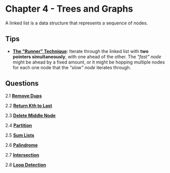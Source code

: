 # Chapter 4 - Trees and Graphs 

A linked list is a data structure that represents a sequence of nodes.

## Tips
 - <b>[The "Runner" Technique](src/main/java/ppongelupe/ctci/chapter2/tips/RunnerTechnique.java)</b>:  Iterate through the linked list with <b>two pointers simultaneously</b>, with one ahead of the other. The <i>"fast" node</i> might be ahead by a fixed
  amount, or it might be hopping multiple nodes for each one node that the
  <i>"slow" node</i> iterates through.

## Questions

2.1 <b>[Remove Dups](src/main/java/ppongelupe/ctci/chapter2/questions/q1/RemoveDups.java)</b>

2.2 <b>[Return Kth to Last](src/main/java/ppongelupe/ctci/chapter2/questions/q2/ReturnKthToLast.java)</b>

2.3 <b>[Delete Middle Node](src/main/java/ppongelupe/ctci/chapter2/questions/q3/DeleteMiddleNode.java)</b>

2.4 <b>[Partition](src/main/java/ppongelupe/ctci/chapter2/questions/q4/Partition.java)</b>

2.5 <b>[Sum Lists](src/main/java/ppongelupe/ctci/chapter2/questions/q5/SumLists.java)</b>

2.6 <b>[Palindrome](src/main/java/ppongelupe/ctci/chapter2/questions/q6/Palindrome.java)</b>

2.7 <b>[Intersection](src/main/java/ppongelupe/ctci/chapter2/questions/q7/Intersection.java)</b>

2.8 <b>[Loop Detection](src/main/java/ppongelupe/ctci/chapter2/questions/q8/LoopDetection.java)</b>
